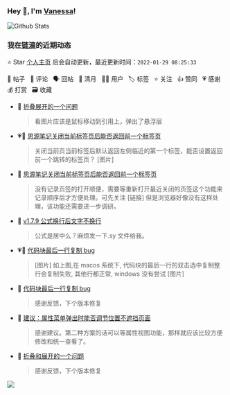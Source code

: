 ### Hey 👋, I'm [Vanessa](http://vanessa.b3log.org/)!

![Github Stats](https://github-readme-stats.vercel.app/api?username=Vanessa219&show_icons=true)

<!--events start -->

### 我在[链滴](https://ld246.com)的近期动态

⭐️ Star [个人主页](https://github.com/Vanessa219/Vanessa219) 后会自动更新，最近更新时间：`2022-01-29 08:25:33`

📝 帖子 &nbsp; 💬 评论 &nbsp; 🗣 回帖 &nbsp; 🌙 清月 &nbsp; 👨‍💻 用户 &nbsp; 🏷️ 标签 &nbsp; ⭐️ 关注 &nbsp; 👍 赞同 &nbsp; 💗 感谢 &nbsp; 💰 打赏 &nbsp; 🗃 收藏

* 💬 [折叠展开的一个问题](https://ld246.com/article/1643377490368/comment/1643382380627#comments)

  > 看图片应该是鼠标移动到引用上，弹出了悬浮层
* 💗📝 [思源笔记关闭当前标签页后能否返回前一个标签页](https://ld246.com/article/1643359808216)

  > 关闭当前页当前标签后默认返回左侧临近的第一个标签，能否设置返回前一个跳转的标签页？ [图片]
* 💬 [思源笔记关闭当前标签页后能否返回前一个标签页](https://ld246.com/article/1643359808216/comment/1643382098037#comments)

  > 没有记录页签的打开顺便，需要等重新打开最近关闭的页签这个功能来记录顺序后才方便处理。可先关注 [链接] 但是浏览器好像没有这样处理，该功能还需要进一步调研。
* 💬 [v1.7.9 公式换行后文字不换行](https://ld246.com/article/1643353137309/comment/1643382026407#comments)

  > 公式是居中么？麻烦发一下.sy 文件给我。
* 💗📝 [代码块最后一行复制 bug](https://ld246.com/article/1643282894693)

  > [图片] 如上图,在 macos 系统下, 代码块的最后一行的双击选中复制整行会复制失败, 其他行都正常, windows 没有尝试 [图片]
* 💬 [代码块最后一行复制 bug](https://ld246.com/article/1643282894693/comment/1643296766682#comments)

  > 感谢反馈，下个版本修复
* 💬 [建议：属性菜单弹出时能否调节位置不遮挡页面](https://ld246.com/article/1643267975223/comment/1643293457445#comments)

  > 感谢建议。第二种方案的话可以等属性视图功能，那样就应该比较方便修改和统一查看了。
* 💬 [折叠和展开的一个问题](https://ld246.com/article/1643187526864/comment/1643208593092#comments)

  > 感谢反馈，下个版本修复


<!--events end -->

<a title="Hits" target="_blank" href="https://github.com/Vanessa219/Vanessa219"><img src="https://hits.b3log.org/Vanessa219/Vanessa219.svg"></a>
